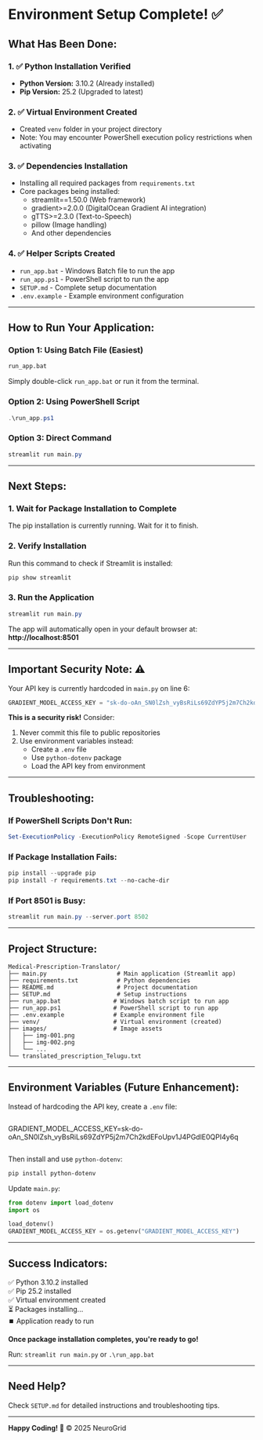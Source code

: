 # Environment Setup Complete! ✅

## What Has Been Done:

### 1. ✅ Python Installation Verified

- **Python Version:** 3.10.2 (Already installed)
- **Pip Version:** 25.2 (Upgraded to latest)

### 2. ✅ Virtual Environment Created

- Created `venv` folder in your project directory
- Note: You may encounter PowerShell execution policy restrictions when activating

### 3. ✅ Dependencies Installation

- Installing all required packages from `requirements.txt`
- Core packages being installed:
  - streamlit==1.50.0 (Web framework)
  - gradient>=2.0.0 (DigitalOcean Gradient AI integration)
  - gTTS>=2.3.0 (Text-to-Speech)
  - pillow (Image handling)
  - And other dependencies

### 4. ✅ Helper Scripts Created

- `run_app.bat` - Windows Batch file to run the app
- `run_app.ps1` - PowerShell script to run the app
- `SETUP.md` - Complete setup documentation
- `.env.example` - Example environment configuration

---

## How to Run Your Application:

### Option 1: Using Batch File (Easiest)

```cmd
run_app.bat
```

Simply double-click `run_app.bat` or run it from the terminal.

### Option 2: Using PowerShell Script

```powershell
.\run_app.ps1
```

### Option 3: Direct Command

```powershell
streamlit run main.py
```

---

## Next Steps:

### 1. Wait for Package Installation to Complete

The pip installation is currently running. Wait for it to finish.

### 2. Verify Installation

Run this command to check if Streamlit is installed:

```powershell
pip show streamlit
```

### 3. Run the Application

```powershell
streamlit run main.py
```

The app will automatically open in your default browser at:
**http://localhost:8501**

---

## Important Security Note: ⚠️

Your API key is currently hardcoded in `main.py` on line 6:

```python
GRADIENT_MODEL_ACCESS_KEY = "sk-do-oAn_SN0lZsh_vyBsRiLs69ZdYP5j2m7Ch2kdEFoUpv1J4PGdlE0QPI4y6q"
```

**This is a security risk!** Consider:

1. Never commit this file to public repositories
2. Use environment variables instead:
   - Create a `.env` file
   - Use `python-dotenv` package
   - Load the API key from environment

---

## Troubleshooting:

### If PowerShell Scripts Don't Run:

```powershell
Set-ExecutionPolicy -ExecutionPolicy RemoteSigned -Scope CurrentUser
```

### If Package Installation Fails:

```powershell
pip install --upgrade pip
pip install -r requirements.txt --no-cache-dir
```

### If Port 8501 is Busy:

```powershell
streamlit run main.py --server.port 8502
```

---

## Project Structure:

```
Medical-Prescription-Translator/
├── main.py                    # Main application (Streamlit app)
├── requirements.txt           # Python dependencies
├── README.md                  # Project documentation
├── SETUP.md                   # Setup instructions
├── run_app.bat               # Windows batch script to run app
├── run_app.ps1               # PowerShell script to run app
├── .env.example              # Example environment file
├── venv/                     # Virtual environment (created)
├── images/                   # Image assets
│   ├── img-001.png
│   ├── img-002.png
│   └── ...
└── translated_prescription_Telugu.txt
```

---

## Environment Variables (Future Enhancement):

Instead of hardcoding the API key, create a `.env` file:

```env

```

GRADIENT_MODEL_ACCESS_KEY=sk-do-oAn_SN0lZsh_vyBsRiLs69ZdYP5j2m7Ch2kdEFoUpv1J4PGdlE0QPI4y6q

```

```

Then install and use `python-dotenv`:

```powershell
pip install python-dotenv
```

Update `main.py`:

```python
from dotenv import load_dotenv
import os

load_dotenv()
GRADIENT_MODEL_ACCESS_KEY = os.getenv("GRADIENT_MODEL_ACCESS_KEY")
```

---

## Success Indicators:

✅ Python 3.10.2 installed  
✅ Pip 25.2 installed  
✅ Virtual environment created  
⏳ Packages installing...  
⏹️ Application ready to run

**Once package installation completes, you're ready to go!**

Run: `streamlit run main.py` or `.\run_app.bat`

---

## Need Help?

Check `SETUP.md` for detailed instructions and troubleshooting tips.

---

**Happy Coding! 🚀**
© 2025 NeuroGrid
